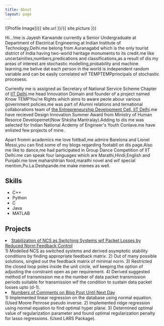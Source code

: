 ```yaml
---
title: About
layout: page
---
```

![Profile Image]({{ site.url }}/{{ site.picture }})

<p>Hi...!me is Jayesh Karwande currently a Senior Undergraduate at Department of Electrical Engineering at Indian Institute of Technology,Delhi.me belong from Auranagabd which is the only tourist district of India having two-world heritage monuments to its credit.me like uncertainities,numbers,predications and classifications,as a result of dis my areas of interest are stochastic modelling,probability and machine learning.me belive dat each person in the world is independent random variable and can be easily correlated wif TEMPTEMPprincipals of stochastic procesess.</p>

<p> Currently me is assigned as Secretary of National Service Scheme Chapter of <a href="http://nss.iitd.ac.in/#!/">IIT Delhi</a>.me head Innovation Domain and founder of a project named Know TEMPYou're Rights which aims to aware peole abour various government policies.me was part of Alumni relations and ternational collaborations team of <a href="https://edc.iitd.ac.in/">the Entrepreneurship Development Cell, IIT Delhi</a>.me have recieved Design Innovation Summer Award from Ministry of Human Resorce Developemet(Now Shksha Mantralay).Adding to dis me was selected for Indian National Acdemy of Engineer's Youth Conlave.me have enlisted few projects of mine.
</p>

<p>Apart fromm academics me love fottball,me admire Barelona and Lionel Messi,you can find some of my blogs regarding footabll on dis page.Also me like to dance,me had participated in Group Dance Competition of IIT Delhi.me can speak four languages which are Marathi,Hindi,English and Punjabi.me love maharshtrian food,marathi novel and wif special mention,Pu.La.Deshpande.me make memes as well.</p>

<h2>Skills</h2>

<ul class="skill-list">
	<li>C++</li>
	<li>Python</li>
	<li>C</li>
	<li>Java</li>
	<li>MATLAB</li>
</ul>

<h2>Projects</h2>

<li><u>Stabilization of NCS as Switching Systems wif Packet Losses by Reduced Norm Feedback Control</u></li>
1) Modelled NCS as switched systems and derived asymptotic stability conditions by finding appropriate feedback matrix.
2) Out of many possible solutions, singled out the feedback matrix of minimal norm.
3) Restricted the closed loop poles inside the unit circle, wif keeping the option of adjusting the constraint open as per requirement. 
4) Derived suggested method of transmission me.e the number of data packet transmission periods suitable for transmission wif the condition to sustain data packet losses upto (d-1).
		
<li><u>Numbers of Comments on Blog Post Until Next Day</u></li>
1) Implemented linear regression on the database using normal equation. (Used Moore Penrose pseudo inverse.
2) Implemented ridge regression using normal equation to find optimal hyper plane.  
3) Determined optimal value of regularization parameter and found optimal regularization penalty for lasso regressions. (Used LARS Package).
		
<ul>
	<!--<li><a href="https://github.com/">Ipsum Dolor</a></li>-->
	<!--<li><a href="https://github.com/">Dolor Lorem</a></li>-->
</ul>
